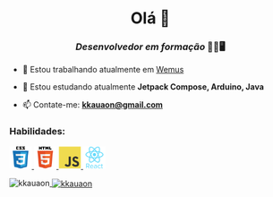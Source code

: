 <h1 align="center">Olá 👋</h1>
<h3 align="center"><i>Desenvolvedor em formação</i> 👨‍💻🖥</h3>

- 🔭 Estou trabalhando atualmente em [Wemus](https://wemus.site)

- 🌱 Estou estudando atualmente **Jetpack Compose, Arduino, Java**

- 📫 Contate-me: **kkauaon@gmail.com**

<h3 align="left">Habilidades:</h3>
<p align="left"> <a href="https://www.w3schools.com/css/" target="_blank" rel="noreferrer"> <img src="https://raw.githubusercontent.com/devicons/devicon/master/icons/css3/css3-original-wordmark.svg" alt="css3" width="40" height="40"/> </a> <a href="https://www.w3.org/html/" target="_blank" rel="noreferrer"> <img src="https://raw.githubusercontent.com/devicons/devicon/master/icons/html5/html5-original-wordmark.svg" alt="html5" width="40" height="40"/> </a> <a href="https://developer.mozilla.org/en-US/docs/Web/JavaScript" target="_blank" rel="noreferrer"> <img src="https://raw.githubusercontent.com/devicons/devicon/master/icons/javascript/javascript-original.svg" alt="javascript" width="40" height="40"/> </a> <a href="https://reactjs.org/" target="_blank" rel="noreferrer"> <img src="https://raw.githubusercontent.com/devicons/devicon/master/icons/react/react-original-wordmark.svg" alt="react" width="40" height="40"/> </p>

<p><img align="left" src="https://github-readme-stats.vercel.app/api/top-langs?username=kkauaon&show_icons=true&locale=en&layout=compact&theme=dark" alt="kkauaon" /></p>

<p>&nbsp;<img align="center" src="https://github-readme-stats.vercel.app/api?username=kkauaon&show_icons=true&locale=en&theme=dark" alt="kkauaon" /></p>

